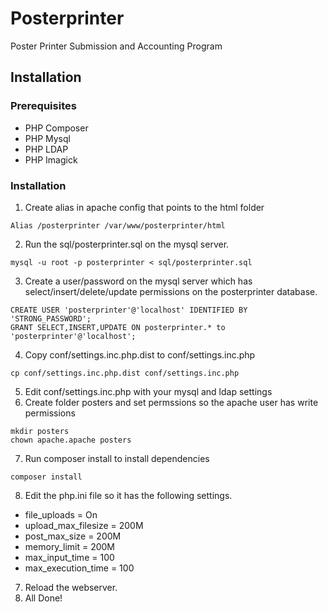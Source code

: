 # Posterprinter

Poster Printer Submission and Accounting Program


## Installation

### Prerequisites
- PHP Composer
- PHP Mysql
- PHP LDAP
- PHP Imagick

### Installation
1.  Create alias in apache config that points to the html folder
```
Alias /posterprinter /var/www/posterprinter/html
```
2.  Run the sql/posterprinter.sql on the mysql server.
```
mysql -u root -p posterprinter < sql/posterprinter.sql
```
3.  Create a user/password on the mysql server which has select/insert/delete/update permissions on the posterprinter database.
```
CREATE USER 'posterprinter'@'localhost' IDENTIFIED BY 'STRONG_PASSWORD';
GRANT SELECT,INSERT,UPDATE ON posterprinter.* to 'posterprinter'@'localhost';
```
4.  Copy conf/settings.inc.php.dist to conf/settings.inc.php
```
cp conf/settings.inc.php.dist conf/settings.inc.php
```
5.  Edit conf/settings.inc.php with your mysql and ldap settings
6.  Create folder posters and set permssions so the apache user has write permissions
```
mkdir posters
chown apache.apache posters
```
7. Run composer install to install dependencies
```
composer install
```
8.  Edit the php.ini file so it has the following settings.
- file_uploads = On
- upload_max_filesize = 200M
- post_max_size = 200M
- memory_limit = 200M
- max_input_time = 100
- max_execution_time = 100
7.  Reload the webserver.
8.  All Done!


